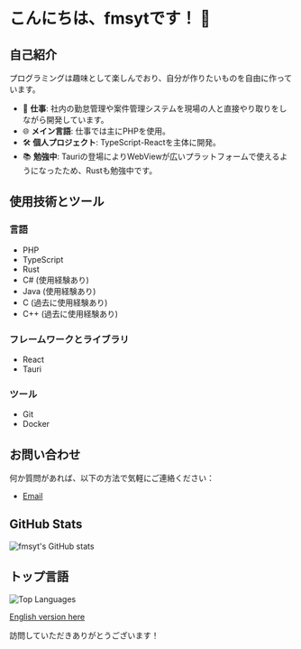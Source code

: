 # こんにちは、fmsytです！ 👋

## 自己紹介
プログラミングは趣味として楽しんでおり、自分が作りたいものを自由に作っています。

- 💼 **仕事**: 社内の勤怠管理や案件管理システムを現場の人と直接やり取りをしながら開発しています。
- 🌐 **メイン言語**: 仕事では主にPHPを使用。
- 🛠️ **個人プロジェクト**: TypeScript-Reactを主体に開発。
- 📚 **勉強中**: Tauriの登場によりWebViewが広いプラットフォームで使えるようになったため、Rustも勉強中です。

## 使用技術とツール
### 言語
- PHP
- TypeScript
- Rust
- C# (使用経験あり)
- Java (使用経験あり)
- C (過去に使用経験あり)
- C++ (過去に使用経験あり)

### フレームワークとライブラリ
- React
- Tauri

### ツール
- Git
- Docker

## お問い合わせ
何か質問があれば、以下の方法で気軽にご連絡ください：

- [Email](mailto:motsuni@yotta-rc.dev)

## GitHub Stats
![fmsyt's GitHub stats](https://github-readme-stats.vercel.app/api?username=fmsyt&show_icons=true&theme=radical)

## トップ言語
![Top Languages](https://github-readme-stats.vercel.app/api/top-langs/?username=fmsyt&layout=compact&theme=radical)

[English version here](./README.md)

訪問していただきありがとうございます！
